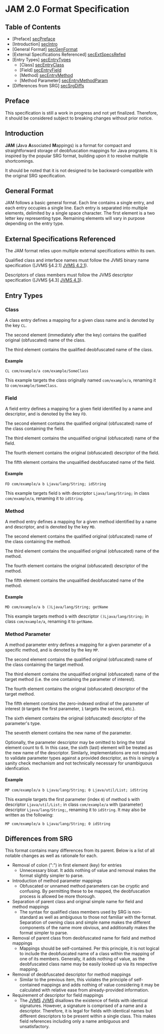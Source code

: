 # JAM 2.0 Format Specification

## Table of Contents
- [Preface] [secPreface]
- [Introduction] [secIntro]
- [General Format] [secGenFormat]
- [External Specifications Referenced] [secExtSpecsRefed]
- [Entry Types] [secEntryTypes]
  - [Class] [secEntryClass]
  - [Field] [secEntryField]
  - [Method] [secEntryMethod]
  - [Method Parameter] [secEntryMethodParam]
- [Differences from SRG] [secSrgDiffs]

## Preface
This specification is still a work in progress and not yet finalized. Therefore, it should be considered subject to
breaking changes without prior notice.

## Introduction
**JAM** (**J**ava **A**ssociated **M**appings) is a format for compact and straightforward storage of deobfuscation
mappings for Java programs. It is inspired by the popular SRG format, building upon it to resolve multiple shortcomings.

It should be noted that it is not designed to be backward-compatible with the original SRG specification.

## General Format
JAM follows a basic general format. Each line contains a single entry, and each entry occupies a single line. Each
entry is separated into multiple elements, delimited by a single space character. The first element is a two letter
key representing type. Remaining elements will vary in purpose depending on the entry type.

## External Specifications Referenced
The JAM format relies upon multiple external specifications within its own.

Qualified class and interface names must follow the JVMS binary name specification ([JVMS §4.2.1] [JVMS 4.2.1]).

Descriptors of class members must follow the JVMS descriptor specification ([JVMS §4.3] [JVMS 4.3]).

## Entry Types
### Class
A class entry defines a mapping for a given class name and is denoted by the key `CL`.

The second element (immediately after the key) contains the qualified original (obfuscated) name of the class.

The third element contains the qualified deobfuscated name of the class.

#### Example
```
CL com/example/a com/example/SomeClass
```

This example targets the class originally named `com/example/a`, renaming it to `com/example/SomeClass`.

### Field
A field entry defines a mapping for a given field identified by a name and descriptor, and is denoted by the key `FD`.

The second element contains the qualified original (obfuscated) name of the class containing the field.

The third element contains the unqualified original (obfuscated) name of the field.

The fourth element contains the original (obfuscated) descriptor of the field.

The fifth element contains the unqualified deobfuscated name of the field.

#### Example
```
FD com/example/a b Ljava/lang/String; idString
```

This example targets field `b` with descriptor `Ljava/lang/String;` in class `com/example/a`, renaming it to `idString`.

### Method
A method entry defines a mapping for a given method identified by a name and descriptor, and is denoted by the key `MD`.

The second element contains the qualified original (obfuscated) name of the class containing the method.

The third element contains the unqualified original (obfuscated) name of the method.

The fourth element contains the original (obfuscated) descriptor of the method.

The fifth element contains the unqualified deobfuscated name of the method.

#### Example
```
MD com/example/a b ()Ljava/lang/String; getName
```

This example targets method `b` with descriptor `()Ljava/lang/String;` in class `com/example/a`, renaming it to
`getName`.

### Method Parameter
A method parameter entry defines a mapping for a given parameter of a specific method, and is denoted by the key `MP`.

The second element contains the qualified original (obfuscated) name of the class containing the target method.

The third element contains the unqualified original (obfuscated) name of the target method (i.e. the one containing the
parameter of interest).

The fourth element contains the original (obfuscated) descriptor of the target method.

The fifth element contains the zero-indexed ordinal of the parameter of interest (`0` targets the first  parameter, `1`
targets the second, etc.).

The sixth element contains the original (obfuscated) descriptor of the parameter's type.

The seventh element contains the new name of the parameter.

Optionally, the parameter descriptor may be omitted to bring the total element count to 6. In this case, the sixth
(last) element will be treated as the new name of the descriptor. Similarly, implementations are not required to
validate parameter types against a provided descriptor, as this is simply a sanity check mechanism and not technically
necessary for unambiguous idenfication.

#### Example
```
MP com/example/a b Ljava/lang/String; 0 Ljava/util/List; idString
```

This example targets the first parameter (index `0`) of method `b` with descriptor `Ljava/util/List;` in class 
`com/example/a` with (parameter) descriptor `Ljava/lang/String;`, renaming it to `idString`. It may also be written as
the following:

```
MP com/example/a b Ljava/lang/String; 0 idString
```

## Differences from SRG
This format contains many differences from its parent. Below is a list of all notable changes as well as rationale for
each.

- Removal of colon (":") in first element (key) for entries
  - Unnecessary bloat. It adds nothing of value and removal makes the format slightly simpler to parse.
- Introduction of method parameter mappings
  - Obfuscated or unnamed method parameters can be cryptic and confusing. By permitting these to be mapped, the
  deobfuscation process is allowed be more thorough.
- Separation of parent class and original simple name for field and method mappings
  - The syntax for qualified class members used by SRG is non-standard as well as ambiguous to those not familiar with
  the format. Separation of owning class and simple name makes the different components of the name more obvious, and
  additionally makes the format simpler to parse.
- Removal of parent class from deobfuscated name for field and method mappings
  - Mappings should be self-contained. Per this principle, it is not logical to include the deobfuscated name of a class
  within the mapping of one of its members. Generally, it adds nothing of value, as the deobfuscated class name may be
  easily looked up via its respective mapping.
- Removal of deobfuscated descriptor for method mappings
  - Similar to the previous item, this violates the principle of self-contained mappings and adds nothing of value
  considering it may be calculated with relative ease from already-provided information.
- Requirement of descriptor for field mappings
  - The [JVMS] [JVMS] disallows the existence of fields with identical signatures. However, a signature is comprised of
  a name and a descriptor. Therefore, it is legal for fields with identical names but different descriptors to be
  present within a single class. This makes field references including only a name ambiguous and unsatisfactory.

[JVMS]: https://docs.oracle.com/javase/specs/jvms/se8/html/index.html
[JVMS 4.2.1]: https://docs.oracle.com/javase/specs/jvms/se8/html/jvms-4.html#jvms-4.2.1
[JVMS 4.3]: https://docs.oracle.com/javase/specs/jvms/se8/html/jvms-4.html#jvms-4.3

[secPreface]: #preface
[secIntro]: #introduction
[secGenFormat]: #general-format
[secExtSpecsRefed]: #external-specifications-referenced
[secEntryTypes]: #entry-types
[secEntryClass]: #class
[secEntryField]: #field
[secEntryMethod]: #method
[secEntryMethodParam]: #method-parameter
[secSrgDiffs]: #differences-from-srg
